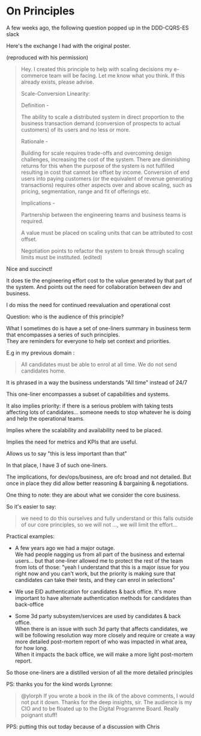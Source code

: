 # On Principles 

A few weeks ago, the following question popped up in the DDD-CQRS-ES slack

Here's the exchange I had with the original poster.

(reproduced with his permission)  

>Hey. I created this principle to help with scaling decisions my e-commerce team will be facing. Let me know what you think. If this already exists, please advise.	 
> 
>Scale-Conversion Linearity:	 
>  
>Definition -	 
>  
>The ability to scale a distributed system in direct proportion to the business transaction demand (conversion of prospects to actual customers) of its users and no less or more.	 
>  
>Rationale -	 
>  
>Building for scale requires trade-offs and overcoming design challenges, increasing the cost of the system. There are diminishing returns for this when the purpose of the system is not fulfilled resulting in cost that cannot be offset by income. Conversion of end users into paying customers (or the equivalent of revenue generating transactions) requires other aspects over and above scaling, such as pricing, segmentation, range and fit of offerings etc.	 
>  
>Implications -	 
>  
>Partnership between the engineering teams and business teams is required.	 
>  
>A value must be placed on scaling units that can be attributed to cost offset.	 
>  
>Negotiation points to refactor the system to break through scaling limits must be instituted. (edited) 	 

 	 
  	 
  
Nice and succinct!	 
  
 It does tie the engineering effort cost to the value generated by that part of the system.
And points out the need for collaboration between dev and business.	

I do miss the need for continued reevaluation and operational cost	 
 
Question: who is the audience of this principle?	 
  
What I sometimes do is have a set of one-liners summary in business term that encompasses a series of such principles.  
They are reminders for everyone to help set context and priorities.	

E.g in my previous domain :	 
> All candidates must be able to enrol at all time. We do not send candidates home.	 
  
It is phrased in a way the business understands "All time" instead of 24/7	 
  
This one-liner encompasses a subset of capabilities and systems.	 
  
It also implies priority: if there is a serious problem with taking tests affecting lots of candidates... someone needs to stop whatever he is doing and help the operational teams.	 
  
Implies where the scalability and availability need to be placed.	 
  
Implies the need for metrics and KPIs that are useful.	 
  
Allows us to say "this is less important than that"

In that place, I have 3 of such one-liners.	 
  
The implications, for dev/ops/business, are ofc broad and not detailed. But once in place they did allow better reasoning & bargaining & negotiations.	 
  
One thing to note: they are about what we consider the core business.	 
  
So it's easier to say: 
> we need to do this ourselves and fully understand 
or 
>this falls outside of our core principles, so we will not ..., we will limit the effort...

Practical examples:	 
  
* A few years ago we had a major outage.	 
We had people nagging us from all part of the business and external users... but that one-liner allowed me to protect the rest of the team from lots of those: "yeah I understand that this is a major issue for you right now and you can't work, but the priority is making sure that candidates can take their tests, and they can enrol in selections"	 
  
* We use EID authentication for candidates & back office.
It's more important to have alternate authentication methods for candidates than back-office	 
  
* Some 3d party subsystem/services are used by candidates & back office.	 
When there is an issue with such 3d party that affects candidates, we will be following resolution way more closely and require or create a way more detailed post-mortem report of who was impacted in what area, for how long.	 
When it impacts the back office, we will make a more light post-mortem report.	 
  
So those one-liners are a distilled version of all the more detailed principles 



PS: thanks you for the kind words Lyronne:
> @ylorph If you wrote a book in the ilk of the above comments, I would not put it down. 
> Thanks for the deep insights, sir. 
> The audience is my CIO and to be floated up to the Digital Programme Board. Really poignant stuff!

PPS: putting this out today because of a discussion with Chris
